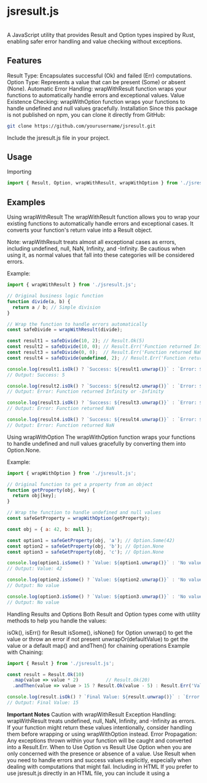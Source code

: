 # jsresult.js 
  <br>
A JavaScript utility that provides Result and Option types inspired by Rust, enabling safer error handling and value checking without exceptions.

## Features
Result Type: Encapsulates successful (Ok) and failed (Err) computations.
Option Type: Represents a value that can be present (Some) or absent (None).
Automatic Error Handling: wrapWithResult function wraps your functions to automatically handle errors and exceptional values.
Value Existence Checking: wrapWithOption function wraps your functions to handle undefined and null values gracefully.
Installation
Since this package is not published on npm, you can clone it directly from GitHub:

```bash
git clone https://github.com/yourusername/jsresult.git
```
Include the jsresult.js file in your project.

## Usage
Importing
```javascript
import { Result, Option, wrapWithResult, wrapWithOption } from './jsresult.js';
```

## Examples
Using wrapWithResult
The wrapWithResult function allows you to wrap your existing functions to automatically handle errors and exceptional cases. It converts your function's return value into a Result object.

Note: wrapWithResult treats almost all exceptional cases as errors, including undefined, null, NaN, Infinity, and -Infinity. Be cautious when using it, as normal values that fall into these categories will be considered errors.

Example:

```javascript
import { wrapWithResult } from './jsresult.js';

// Original business logic function
function divide(a, b) {
  return a / b; // Simple division
}

// Wrap the function to handle errors automatically
const safeDivide = wrapWithResult(divide);

const result1 = safeDivide(10, 2); // Result.Ok(5)
const result2 = safeDivide(10, 0); // Result.Err('Function returned Infinity or -Infinity')
const result3 = safeDivide(0, 0);  // Result.Err('Function returned NaN')
const result4 = safeDivide(undefined, 2); // Result.Err('Function returned NaN')

console.log(result1.isOk() ? `Success: ${result1.unwrap()}` : `Error: ${result1.error.message}`);
// Output: Success: 5

console.log(result2.isOk() ? `Success: ${result2.unwrap()}` : `Error: ${result2.error.message}`);
// Output: Error: Function returned Infinity or -Infinity

console.log(result3.isOk() ? `Success: ${result3.unwrap()}` : `Error: ${result3.error.message}`);
// Output: Error: Function returned NaN

console.log(result4.isOk() ? `Success: ${result4.unwrap()}` : `Error: ${result4.error.message}`);
// Output: Error: Function returned NaN
```
Using wrapWithOption
The wrapWithOption function wraps your functions to handle undefined and null values gracefully by converting them into Option.None.

Example:

```javascript
import { wrapWithOption } from './jsresult.js';

// Original function to get a property from an object
function getProperty(obj, key) {
  return obj[key];
}

// Wrap the function to handle undefined and null values
const safeGetProperty = wrapWithOption(getProperty);

const obj = { a: 42, b: null };

const option1 = safeGetProperty(obj, 'a'); // Option.Some(42)
const option2 = safeGetProperty(obj, 'b'); // Option.None
const option3 = safeGetProperty(obj, 'c'); // Option.None

console.log(option1.isSome() ? `Value: ${option1.unwrap()}` : 'No value');
// Output: Value: 42

console.log(option2.isSome() ? `Value: ${option2.unwrap()}` : 'No value');
// Output: No value

console.log(option3.isSome() ? `Value: ${option3.unwrap()}` : 'No value');
// Output: No value
```
Handling Results and Options
Both Result and Option types come with utility methods to help you handle the values:

isOk(), isErr() for Result
isSome(), isNone() for Option
unwrap() to get the value or throw an error if not present
unwrapOr(defaultValue) to get the value or a default
map() and andThen() for chaining operations
Example with Chaining:

```javascript
import { Result } from './jsresult.js';

const result = Result.Ok(10)
  .map(value => value * 2)          // Result.Ok(20)
  .andThen(value => value > 15 ? Result.Ok(value - 5) : Result.Err('Value too small')); // Result.Ok(15)

console.log(result.isOk() ? `Final Value: ${result.unwrap()}` : `Error: ${result.error}`);
// Output: Final Value: 15
```
**Important Notes**
Caution with wrapWithResult
Exception Handling: wrapWithResult treats undefined, null, NaN, Infinity, and -Infinity as errors. If your function might return these values intentionally, consider handling them before wrapping or using wrapWithOption instead.
Error Propagation: Any exceptions thrown within your function will be caught and converted into a Result.Err.
When to Use Option vs Result
Use Option when you are only concerned with the presence or absence of a value.
Use Result when you need to handle errors and success values explicitly, especially when dealing with computations that might fail.
Including in HTML
If you prefer to use jsresult.js directly in an HTML file, you can include it using a <script> tag:

```html
<!DOCTYPE html>
<html>
<head>
  <title>jsresult Example</title>
</head>
<body>
  <script type="module">
    import { wrapWithResult } from './jsresult.js';

    function divide(a, b) {
      return a / b;
    }

    const safeDivide = wrapWithResult(divide);

    const result = safeDivide(10, 0);

    if (result.isOk()) {
      console.log(`Success: ${result.unwrap()}`);
    } else {
      console.error(`Error: ${result.error.message}`);
    }
  </script>
</body>
</html>
```
Ensure that jsresult.js is in the same directory or adjust the path accordingly.

Cloning and Using the Project
Since the project is hosted on GitHub, you can clone it and include it in your project:

```bash
코드 복사
git clone https://github.com/yourusername/jsresult.git
```
Include jsresult.js in your project files and import it as shown in the examples.

## Conclusion
jsresult.js provides a way to handle errors and optional values in JavaScript functions elegantly, inspired by Rust's Result and Option types. By wrapping your functions, you can focus on business logic while jsresult.js handles error checking and value existence.

Happy coding!